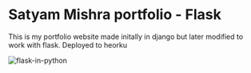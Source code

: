 # Satyam Mishra portfolio - Flask

This is my portfolio website made initally in django but later modified to work with flask.
Deployed to heorku


![flask-in-python](https://user-images.githubusercontent.com/89126855/156156985-5c26ca9f-5901-4f63-a589-e21eff9613ad.svg)
